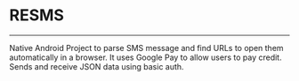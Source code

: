 # RESMS
----

Native Android Project to parse SMS message and find URLs to open them automatically in a browser. It uses Google Pay to allow users to pay credit. Sends and receive JSON data using basic auth.


